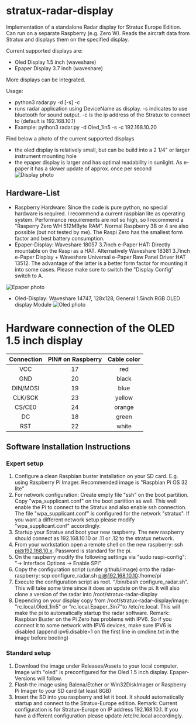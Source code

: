 # stratux-radar-display
Implementation of a standalone Radar display for Stratux Europe Edition. Can run on a separate Raspberry (e.g. Zero W). Reads the aircraft data from Stratux and displays them on the specified display. 

Current supported displays are:
- Oled Display 1.5 inch (waveshare)
- Epaper Display 3.7 inch (waveshare)

More displays can be integrated.

Usage:   
- python3 radar.py -d <DeviceName> [-s] -c <Stratux IP>
- runs radar application using DeviceName as display. -s indicates to use bluetooth for sound output. -c is the ip address of the Stratux to connect to (default is 192.168.10.1)
- Example: python3 radar.py -d Oled_1in5 -s -c 192.168.10.20

Find below a photo of the current supported displays
- the oled display is relatively small, but can be build into a 2 1/4" or larger instrument mounting hole
- the epaper display is larger and has optimal readability in sunlight. As e-paper it has a slower update of approx. once per second
![Display photo](https://github.com/TomBric/stratux-radar-display/blob/main/StratuxRadar.jpg)

## Hardware-List
- Raspberry Hardware: Since the code is pure python, no special hardware is required. I recommend a current raspbian lite as operating system. Performance requirements are not so high, so I recommend a "Rasperry Zero WH 512MByte RAM". Normal Raspberry 3B or 4 are also possible (but not tested by me). The Raspi Zero has the smallest form factor and best battery consumption. 
- Epaper-Display: Waveshare 18057 3.7inch e-Paper HAT: Directly mountable on the Raspi as a HAT.
Alternatively Waveshare 18381 3.7inch e-Paper Display + Waveshare Universal e-Paper Raw Panel Driver HAT 13512. The advantage of the latter is a better form factor for mounting it into some cases. Please make sure to switch the "Display Config" switch to A.

![Epaper photo](https://github.com/TomBric/stratux-radar-display/blob/main/Epaper_3in7.jpg)

- Oled-Display: Waveshare 14747, 128x128, General 1.5inch RGB OLED display Module
   ![Oled photo](https://github.com/TomBric/stratux-radar-display/blob/main/Oled_1in5.jpg)
   
 # Hardware connection of the OLED 1.5 inch display
 
| Connection  | PIN# on Raspberry  | Cable color |
|:-----------:|:------------------:|:-----------:|
| VCC | 17 | red |
| GND | 20 | black |
| DIN/MOSI | 19 | blue |
| CLK/SCK | 23| yellow  |
| CS/CE0 | 24 | orange |
| DC | 18 | green |
| RST | 22 | white |

   
   ## Software Installation Instructions
   ### Expert setup 
   1. Configure a clean Raspbian buster installation on your SD card. E.g. using Raspberry Pi Imager. Recommended image is "Raspbian Pi OS 32 lite"
   2. For network configuration: Create empty file "ssh" on the boot partition. Copy "wpa_supplicant.conf" on the boot partition as well. This well enable the Pi to connect to the Stratux and also enable ssh connection. The file "wpa_supplicant.conf" is configured for the network "stratux". If you want a different network setup please modify "wpa_supplicant.conf" accordingly.
   3. Startup your Stratux and boot your new raspberry. The new raspberry should connect as 192.168.10.10 or .11 or .12 to the stratux network.
   4. From your workstation open a remote shell on the new raspberry:  ssh pi@192.168.10.x. Password is standard for the pi.
   5. On the raspberry modify the following settings via "sudo raspi-config":   "-> Interface Options -> Enable SPI"
   6. Copy the configuration script (under github/image) onto the radar-raspberry:  scp configure_radar.sh pi@192.168.10.10:/home/pi
   7. Execute the configuration script as root. "/bin/bash configure_radar.sh".  This will take some time since it does an update on the pi. It will also clone a version of the radar into /root/stratux-radar-display
   8. Depending on your display copy from /root/stratux-radar-display/image:  "rc.local.Oled_1in5" or "rc.local.Epaper_3in7"to /etc/rc.local. This will make the pi to automatically startup the radar software.
   Remark: Raspbian Buster on the Pi Zero has problems with IPV6. So if you connect it to some network with IPV6 devices, make sure IPV6 is disabled (append ipv6.disable=1 on the first line in cmdline.txt in the image before booting)
   
   ### Standard setup
   1. Download the image under Releases/Assets to your local computer. Image with "oled" is preconfigured for the Oled 1.5 inch display. Epaper-Versions will follow.
   2. Flash the image using Balena/Etcher or Win32DiskImager or Raspberry Pi Imager to your SD card (at least 8GB)
   3. Insert the SD into you raspberry and let it boot. It should automatically startup and connect to the Stratux-Europe edition. Remark: Current configuration is for Stratux-Europe on IP address 192.168.10.1. If you have a different configuration please update /etc/rc.local accordingly.
